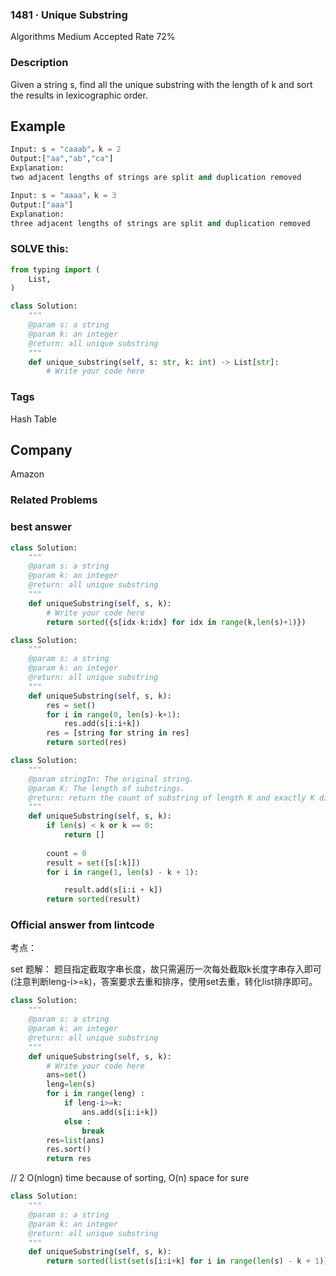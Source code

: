 ### 1481 · Unique Substring
Algorithms
Medium
Accepted Rate
72%


### Description
Given a string s, find all the unique substring with the length of k and sort the results in lexicographic order.




## Example
```python
Input: s = "caaab"，k = 2
Output:["aa","ab","ca"]
Explanation:
two adjacent lengths of strings are split and duplication removed

```
```python
Input: s = "aaaa"，k = 3
Output:["aaa"]
Explanation:
three adjacent lengths of strings are split and duplication removed

```
### SOLVE this:

```python
from typing import (
    List,
)

class Solution:
    """
    @param s: a string
    @param k: an integer
    @return: all unique substring
    """
    def unique_substring(self, s: str, k: int) -> List[str]:
        # Write your code here

```

### Tags
Hash Table
## Company
Amazon

### Related Problems






### best answer
```py
class Solution:
    """
    @param s: a string
    @param k: an integer
    @return: all unique substring
    """
    def uniqueSubstring(self, s, k):
        # Write your code here
        return sorted({s[idx-k:idx] for idx in range(k,len(s)+1)})
```
```py
class Solution:
    """
    @param s: a string
    @param k: an integer
    @return: all unique substring
    """
    def uniqueSubstring(self, s, k):
        res = set()
        for i in range(0, len(s)-k+1):
            res.add(s[i:i+k])
        res = [string for string in res]
        return sorted(res)
```
```py
class Solution:
    """
    @param stringIn: The original string.
    @param K: The length of substrings.
    @return: return the count of substring of length K and exactly K distinct characters.
    """
    def uniqueSubstring(self, s, k):
        if len(s) < k or k == 0:
            return []
        
        count = 0
        result = set([s[:k]])
        for i in range(1, len(s) - k + 1):

            result.add(s[i:i + k])
        return sorted(result)
```


### Official answer from lintcode
考点：

set
题解：
题目指定截取字串长度，故只需遍历一次每处截取k长度字串存入即可(注意判断leng-i>=k)，答案要求去重和排序，使用set去重，转化list排序即可。
```py
class Solution:
    """
    @param s: a string
    @param k: an integer
    @return: all unique substring
    """
    def uniqueSubstring(self, s, k):
        # Write your code here
        ans=set()
        leng=len(s)
        for i in range(leng) :
            if leng-i>=k:
                ans.add(s[i:i+k])
            else :
                break
        res=list(ans)
        res.sort()
        return res
```
//
2
O(nlogn) time because of sorting, O(n) space for sure
```py
class Solution:
    """
    @param s: a string
    @param k: an integer
    @return: all unique substring
    """
    def uniqueSubstring(self, s, k):
        return sorted(list(set(s[i:i+k] for i in range(len(s) - k + 1))))
```